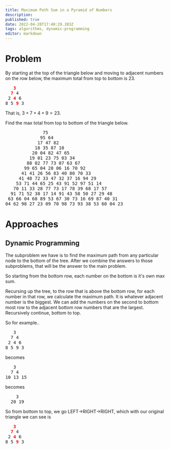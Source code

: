 ```yaml
---
title: Maximum Path Sum in a Pyramid of Numbers
description: 
published: true
date: 2022-04-28T17:40:29.283Z
tags: algorithms, dynamic-programming
editor: markdown
---
```


# Problem
By starting at the top of the triangle below and moving to adjacent numbers on the row below, the maximum total from top to bottom is $23$.

<pre>
   <span style="color: red; font-weight: bold;">3</span>
  <span style="color: red; font-weight: bold;">7</span> 4
 2 <span style="color: red; font-weight: bold;">4</span> 6
8 5 <span style="color: red; font-weight: bold;">9</span> 3
</pre>

That is, $3 + 7 + 4 + 9 = 23$.

Find the max total from top to bottom of the triangle below.

<pre>
              75
             95 64
            17 47 82
           18 35 87 10
          20 04 82 47 65
         19 01 23 75 03 34
        88 02 77 73 07 63 67
       99 65 04 28 06 16 70 92
      41 41 26 56 83 40 80 70 33
     41 48 72 33 47 32 37 16 94 29
    53 71 44 65 25 43 91 52 97 51 14
   70 11 33 28 77 73 17 78 39 68 17 57
  91 71 52 38 17 14 91 43 58 50 27 29 48
 63 66 04 68 89 53 67 30 73 16 69 87 40 31
04 62 98 27 23 09 70 98 73 93 38 53 60 04 23
</pre>

# Approaches
## Dynamic Programming
The subproblem we have is to find the maximum path from any particular node to the bottom of the tree. After we combine the answers to those subproblems, that will be the answer to the main problem.

So starting from the bottom row, each number on the bottom is it's own max sum. 

Recursing up the tree, to the row that is above the bottom row, for each number in that row, we calculate the maximum path. It is whatever adjacent number is the biggest. We can add the numbers on the second to bottom most row to the adjacent bottom row numbers that are the largest. Recursively continue, bottom to top.

So for example..
<pre>
   3
  7 4           
 2 4 6
8 5 9 3
</pre>
becomes
<pre>
   3
  7 4           
10 13 15
</pre>
becomes
<pre>
    3
  20 19           
</pre>
So from bottom to top, we go LEFT->RIGHT->RIGHT, which with our original triangle we can see is 
<pre>
   <span style="color: red; font-weight: bold;">3</span>
  <span style="color: red; font-weight: bold;">7</span> 4
 2 <span style="color: red; font-weight: bold;">4</span> 6
8 5 <span style="color: red; font-weight: bold;">9</span> 3
</pre>